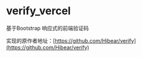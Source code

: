 # verify_vercel
基于Bootstrap 响应式的前端验证码

实现的原作者地址：[https://github.com/Hibear/verify](https://github.com/Hibear/verify)

